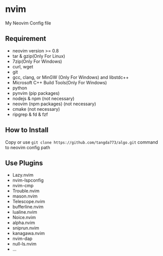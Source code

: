 
# nvim

My Neovim Config file

## Requirement

- neovim version >= 0.8
- tar & gzip(Only For Linux)
- 7zip(Only For Windows)
- curl, wget
- git
- gcc, clang, or MinGW (Only For Windows)  and libstdc++
- Microsoft C++ Build Tools(Only For Windows)
- python
- pynvim (pip packages)
- nodejs & npm (not necessary)
- neovim (npm packages) (not necessary)
- cmake (not necessary)
- ripgrep & fd & fzf

## How to Install

 Copy or use `git clone https://github.com/tangda773/algo.git`
 command to neovim config path

## Use Plugins

- Lazy.nvim
- nvim-lspconfig
- nvim-cmp
- Trouble.nvim
- mason.nvim
- Telescope.nvim
- bufferline.nvim
- lualine.nvim
- Noice.nvim
- alpha.nvim
- sniprun.nvim
- kanagawa.nvim
- nvim-dap
- null-ls.nvim
- ...
